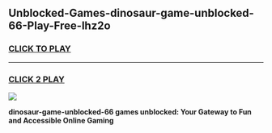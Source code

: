 
## Unblocked-Games-dinosaur-game-unblocked-66-Play-Free-lhz2o
<h3>
<a href="https://premium76.site?title=dinosaur-game-unblocked-66&ref=18A1">CLICK TO PLAY</a></h3>
<hr>

<h3>
<a href="https://premium76.site?title=dinosaur-game-unblocked-66&ref=18A1">CLICK 2 PLAY</a>
  
</h3>

<a href="https://premium76.site?title=dinosaur-game-unblocked-66&ref=18A1"><img src="https://clearcache.store/games.png"></a>


**dinosaur-game-unblocked-66 games unblocked: Your Gateway to Fun and Accessible Online Gaming**

